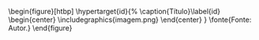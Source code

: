 \begin{figure}[htbp]
\hypertarget{id}{%
\caption{Título}\label{id}
\begin{center}
\includegraphics{imagem.png}
\end{center}
}
\fonte{Fonte: Autor.}
\end{figure}
